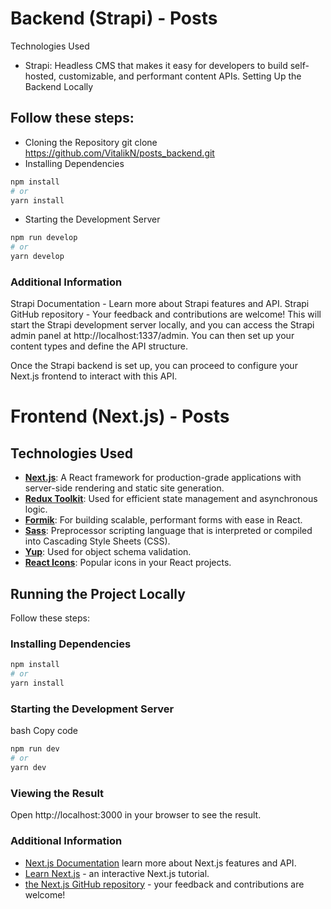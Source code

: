 # Backend (Strapi) - Posts

Technologies Used

- Strapi: Headless CMS that makes it easy for developers to build self-hosted, customizable, and performant content APIs.
  Setting Up the Backend Locally

## Follow these steps:

- Cloning the Repository
  git clone
  https://github.com/VitalikN/posts_backend.git
- Installing Dependencies

```bash
npm install
# or
yarn install
```

- Starting the Development Server

```bash
npm run develop
# or
yarn develop
```

### Additional Information

Strapi Documentation - Learn more about Strapi features and API.
Strapi GitHub repository - Your feedback and contributions are welcome!
This will start the Strapi development server locally, and you can access the Strapi admin panel at http://localhost:1337/admin. You can then set up your content types and define the API structure.

Once the Strapi backend is set up, you can proceed to configure your Next.js frontend to interact with this API.

# Frontend (Next.js) - Posts

## Technologies Used

- **[Next.js](https://nextjs.org/)**: A React framework for production-grade applications with server-side rendering and static site generation.
- **[Redux Toolkit](https://redux-toolkit.js.org/)**: Used for efficient state management and asynchronous logic.
- **[Formik](https://formik.org/)**: For building scalable, performant forms with ease in React.
- **[Sass](https://sass-lang.com/)**: Preprocessor scripting language that is interpreted or compiled into Cascading Style Sheets (CSS).
- **[Yup](https://github.com/jquense/yup)**: Used for object schema validation.
- **[React Icons](https://react-icons.github.io/react-icons/)**: Popular icons in your React projects.

## Running the Project Locally

Follow these steps:

### Installing Dependencies

```bash
npm install
# or
yarn install
```

### Starting the Development Server

bash
Copy code

```bash
npm run dev
# or
yarn dev
```

### Viewing the Result

Open http://localhost:3000 in your browser to see the result.

### Additional Information

- [Next.js Documentation](https://nextjs.org/docs) learn more about Next.js features and API.
- [Learn Next.js](https://nextjs.org/learn) - an interactive Next.js tutorial.
- [the Next.js GitHub repository](https://github.com/vercel/next.js/) - your feedback and contributions are welcome!
